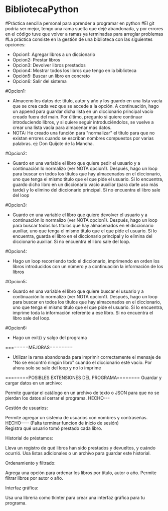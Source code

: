 # BibliotecaPython

#Práctica sencilla personal para aprender a programar en python
#El git podría ser mejor, tengo una rama suelta que dejé abandonada, y por errores en el código tuve que volver a ramas ya terminadas para arreglar problemas
#La práctica consiste en la gestión de una biblioteca con las siguientes opciones:
  - Opcion1: Agregar libros a un diccionario
  - Opcion2: Prestar libros
  - Opcion3: Devolver libros prestados
  - Opcion4: Mostrar todos los libros que tengo en la biblioteca
  - Opción5: Buscar un libro en concreto
  - Opcion6: Salir del sistema
    
#Opcion1:
  - Almaceno los datos de: título, autor y año y los guardo en una lista vacía que se crea cada vez que se accede a la opción. A continuación, hago un append para guardar dicha lista en un diccionario principal vacío       creado fuera del main. Por último, pregunto si quiere continuar introduciendo libros, y si quiere seguir introduciéndolos, se vuelve a crear una lista vacía para almacenar más datos.
  - NOTA: He creado una función para "normalizar" el título para que no existan errores cuando se escriban nombres compuestos por varias palabras. ej: Don Quijote de la Mancha.
    
#Opcion2:
  - Guardo en una variable el libro que quiere pedir el usuario y a continuación lo normalizo (ver NOTA opcion1). Después, hago un loop para buscar en todos los títulos que hay almacenados en el diccionario, uno que tenga el mismo título que el que pide el usuario. Si lo encuentra, guardo dicho libro en un diccionario vacío auxiliar (para darle uso más tarde) y lo elimino del diccionario principal. Si no encuentra el libro sale del loop
    
#Opcion3:
  - Guardo en una variable el libro que quiere devolver el usuario y a continuación lo normalizo (ver NOTA opcion1). Después, hago un loop para buscar todos los títulos que hay almacenados en el diccionario auxiliar, uno que tenga el mismo título que el que pide el usuario. Si lo encuentra, guarda el libro en el diccionario principal y lo elimina del diccionario auxiliar. Si no encuentra el libro sale del loop.
    
#Opcion4:
  - Hago un loop recorriendo todo el diccionario, imprimendo en orden los libros introducidos con un número y a continuación la información de los libros
    
#Opcion5:
  - Guardo en una variable el libro que quiere buscar el usuario y a continuación lo normalizo (ver NOTA opcion1). Después, hago un loop para buscar en todos los títulos que hay almacenados en el diccionario, uno que tenga el mismo título que el que pide el usuario. Si lo encuentra, imprime toda la información referente a ese libro. Si no encuentra el libro sale del loop.
    
#Opcion6:
  - Hago un exit() y salgo del programa

========MEJORAS========
- Utilizar la rama abandonada para imprimir correctamente el mensaje de "No se encontró ningún libro" cuando el diccionario esté vacío. Por ahora solo se sale del loop y no lo imprime

========POSIBLES EXTENSIONES DEL PROGRAMA========
Guardar y cargar datos en un archivo:

  Permite guardar el catálogo en un archivo de texto o JSON para que no se pierdan los datos al cerrar el programa.
  HECHO---

Gestión de usuarios:

  Permite agregar un sistema de usuarios con nombres y contraseñas.
  HECHO---- (Falta terminar funcion de inicio de sesión)  
    Registra qué usuario tomó prestado cada libro.

Historial de préstamos:

  Lleva un registro de qué libros han sido prestados y devueltos, y cuándo ocurrió.
    Usa listas adicionales o un archivo para guardar este historial.

Ordenamiento y filtrado:

  Agrega una opción para ordenar los libros por título, autor o año.
    Permite filtrar libros por autor o año.

Interfaz gráfica:

  Usa una librería como tkinter para crear una interfaz gráfica para tu programa.
